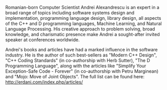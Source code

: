 Romanian-born Computer Scientist Andrei Alexandrescu is an expert in a broad range of topics including software systems design and implementation, programming language design, library design, all aspects of the C++ and D programming languages, Machine Learning, and Natural Language Processing. His creative approach to problem solving, broad knowledge, and charismatic presence make Andrei a sought-after invited speaker at conferences worldwide.

Andrei's books and articles have had a marked influence in the software industry. He is the author of such best-sellers as "Modern C++ Design", "C++ Coding Standards" (in co-authorship with Herb Sutter), "The D Programming Language", along with the articles like "Simplify Your Exception-Safe Code - Forever" (in co-authorship with Petru Marginean) and "Mojo: Move of Joint Objects". The full list can be found here: http://erdani.com/index.php/articles/